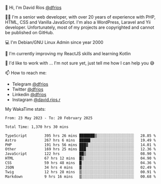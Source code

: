 👋 Hi, I'm David Rios [@dfrios](https://github.com/dfrios)

👨‍💻 I'm a senior web developer, with over 20 years of experience with PHP, HTML, CSS and Vanilla JavaScript. I'm also a WordPress, Laravel and Yii developer. Unfortunately, most of my projects are copyrighted and cannot be published on GitHub.

💻 I'm Debian/GNU Linux Admin since year 2000

🌱 I'm currently improving my ReactJS skills and learning Kotlin

💞️ I'd like to work with ... I'm not sure yet, just tell me how I can help you 😅


📫 How to reach me:
* Telegram [@dfrios](https://t.me/dfrios)
* Twitter [@dfrios](https://twitter.com/dfrios)
* Linkedin [@dfrios](https://linkedin.com/in/dfrios)
* Instagram [@david.rios.r](https://instagram.com/david.rios.r)



My WakaTime stats:
<!--START_SECTION:waka-->

```txt
From: 23 May 2023 - To: 20 February 2025

Total Time: 1,370 hrs 30 mins

TypeScript        395 hrs 26 mins ███████▒░░░░░░░░░░░░░░░░░   28.85 %
Astro             267 hrs 6 mins  █████░░░░░░░░░░░░░░░░░░░░   19.49 %
PHP               191 hrs 56 mins ███▓░░░░░░░░░░░░░░░░░░░░░   14.01 %
Other             169 hrs 25 mins ███░░░░░░░░░░░░░░░░░░░░░░   12.36 %
JavaScript        122 hrs         ██▒░░░░░░░░░░░░░░░░░░░░░░   08.90 %
HTML              67 hrs 12 mins  █▒░░░░░░░░░░░░░░░░░░░░░░░   04.90 %
CSS               59 hrs 48 mins  █░░░░░░░░░░░░░░░░░░░░░░░░   04.36 %
JSON              34 hrs 4 mins   ▓░░░░░░░░░░░░░░░░░░░░░░░░   02.49 %
Twig              12 hrs 28 mins  ▒░░░░░░░░░░░░░░░░░░░░░░░░   00.91 %
Markdown          9 hrs 16 mins   ▒░░░░░░░░░░░░░░░░░░░░░░░░   00.68 %
```

<!--END_SECTION:waka-->

